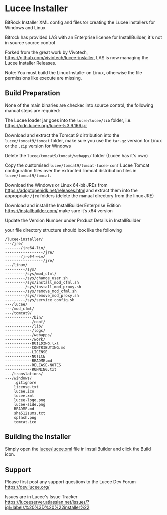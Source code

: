 # Lucee Installer #

BitRock Installer XML config and files for creating the Lucee installers for Windows and Linux.

Bitrock has provided LAS with an Enterprise license for InstallBuilder, it's not in source source control

Forked from the great work by Vivotech, <https://github.com/viviotech/lucee-installer>, LAS is now managing the Lucee Installer Releases.

Note: You must build the Linux Installer on Linux, otherwise the file permissions like execute are missing.

## Build Preparation ##

None of the main binaries are checked into source control, the following manual steps are required:

The Lucee loader jar goes into the `lucee/lucee/lib` folder, i.e. <https://cdn.lucee.org/lucee-5.3.9.166.jar>

Download and extract the Tomcat 9 distribution into the `lucee/tomcat9/tomcat` folder, make sure you use the `tar.gz` version for Linux or the `.zip` version for Windows

Delete the `lucee/tomcat9/tomcat/webapps/` folder (Lucee has it's own)

Copy the customised `lucee/tomcat9/tomcat-lucee-conf` Lucee Tomcat configuration files over the extracted Tomcat distribution files  in `lucee/tomcat9/tomcat`.

Download the Windows or Linux 64-bit JREs from <https://adoptopenjdk.net/releases.html> and extract them into the appropriate `/jre` folders (delete the manual directory from the linux JRE)

Download and install the InstallBuilder Enterprise Edition <https://installbuilder.com/> make sure it's x64 version

Update the Version Number under Product Details in InstallBuilder

your file directory structure should look like the following

    /lucee-installer/
    ---/jre/
    -------/jre64-lin/
    -----------------/jre/
    -------/jre64-win/
    -----------------/jre/
    ---/linux/
    ---------/sys/
    ---------/sys/mod_cfml/
    ---------/sys/change_user.sh
    ---------/sys/install_mod_cfml.sh
    ---------/sys/install_mod_proxy.sh
    ---------/sys/remove_mod_cfml.sh
    ---------/sys/remove_mod_proxy.sh
    ---------/sys/service_config.sh
    ---/lucee/
    ---/mod_cfml/
    ---/tomcat9/
    ------------/bin/
    ------------/conf/
    ------------/lib/
    ------------/logs/
    ------------/webapps/
    ------------/work/
    ------------BUILDING.txt
    ------------CONTRIBUTING.md
    ------------LICENSE
    ------------NOTICE
    ------------README.md
    ------------RELEASE-NOTES
    ------------RUNNING.txt
    ---/translations/
    ---/windows/
        .gitignore
        license.txt
        lucee.ico
        lucee.xml
        lucee-logo.png
        lucee-side.png
        README.md
        sha512sums.txt
        splash.png
        tomcat.ico

## Building the Installer ##

Simply open the [lucee/lucee.xml](lucee/lucee.xml) file in InstallBuilder and click the Build icon.

## Support ##

Please first post any support questions to the Lucee Dev Forum <https://dev.lucee.org/>

Issues are in Lucee's Issue Tracker <https://luceeserver.atlassian.net/issues/?jql=labels%20%3D%20%22installer%22>
